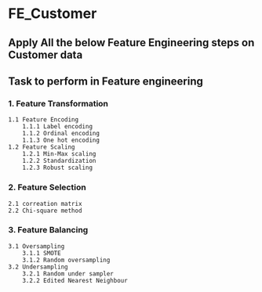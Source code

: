 # FE_Customer
## Apply All the below Feature Engineering steps on Customer data

## Task to perform in Feature engineering

### 1. Feature Transformation
    1.1 Feature Encoding
        1.1.1 Label encoding
        1.1.2 Ordinal encoding
        1.1.3 One hot encoding
    1.2 Feature Scaling
        1.2.1 Min-Max scaling
        1.2.2 Standardization
        1.2.3 Robust scaling
### 2. Feature Selection
    2.1 correation matrix
    2.2 Chi-square method
### 3. Feature Balancing
    3.1 Oversampling
        3.1.1 SMOTE
        3.1.2 Random oversampling
    3.2 Undersampling
        3.2.1 Random under sampler
        3.2.2 Edited Nearest Neighbour
